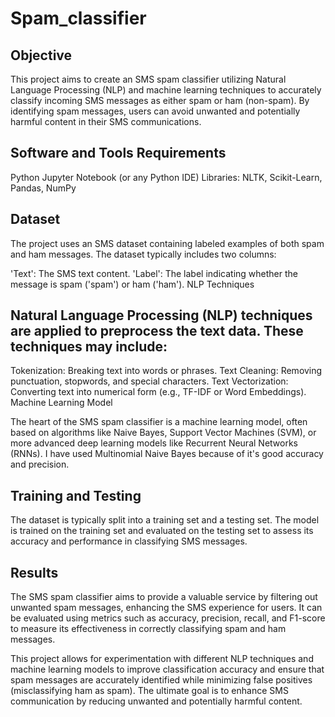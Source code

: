 # Spam_classifier
## Objective
This project aims to create an SMS spam classifier utilizing Natural Language Processing (NLP) and machine learning techniques to accurately classify incoming SMS messages as either spam or ham (non-spam). By identifying spam messages, users can avoid unwanted and potentially harmful content in their SMS communications.

## Software and Tools Requirements

Python
Jupyter Notebook (or any Python IDE)
Libraries: NLTK, Scikit-Learn, Pandas, NumPy

## Dataset

The project uses an SMS dataset containing labeled examples of both spam and ham messages. The dataset typically includes two columns:

'Text': The SMS text content.
'Label': The label indicating whether the message is spam ('spam') or ham ('ham').
NLP Techniques

## Natural Language Processing (NLP) techniques are applied to preprocess the text data. These techniques may include:

Tokenization: Breaking text into words or phrases.
Text Cleaning: Removing punctuation, stopwords, and special characters.
Text Vectorization: Converting text into numerical form (e.g., TF-IDF or Word Embeddings).
Machine Learning Model

The heart of the SMS spam classifier is a machine learning model, often based on algorithms like Naive Bayes, Support Vector Machines (SVM), or more advanced deep learning models like Recurrent Neural Networks (RNNs).
I have used Multinomial Naive Bayes because of it's good accuracy and precision.

## Training and Testing

The dataset is typically split into a training set and a testing set. The model is trained on the training set and evaluated on the testing set to assess its accuracy and performance in classifying SMS messages.

## Results

The SMS spam classifier aims to provide a valuable service by filtering out unwanted spam messages, enhancing the SMS experience for users. It can be evaluated using metrics such as accuracy, precision, recall, and F1-score to measure its effectiveness in correctly classifying spam and ham messages.

This project allows for experimentation with different NLP techniques and machine learning models to improve classification accuracy and ensure that spam messages are accurately identified while minimizing false positives (misclassifying ham as spam). The ultimate goal is to enhance SMS communication by reducing unwanted and potentially harmful content.




